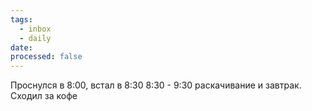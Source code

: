 ```yaml
---
tags:
  - inbox
  - daily
date:
processed: false
---
```

Проснулся в 8:00, встал в 8:30
8:30 - 9:30 раскачивание и завтрак. Сходил за кофе